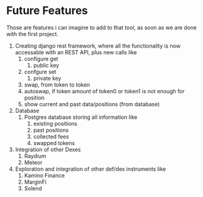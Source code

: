 # Future Features

Those are features i can imagine to add to that tool, as soon as we are done with the first project. 

1. Creating django rest framework, where all the functionality is now accessable with an REST API, plus new calls like
	1. configure get
		1. public key
	2. confgure set
		1. private key
	3. swap, from token to token
	4. autoswap, if token amount of token0 or token1 is not enough for position
	5. show current and past data/positions (from database)
2. Database 
	1. Postgres database storing all information like
		1. existing positions
		2. past positions
		3. collected fees
		4. swapped tokens
3. Integration of other Dexes
	1. Raydium
	2. Meteor
4. Exploration and integration of other def/dex instruments like
	1. Kamino Finance
	2. MarginFi
	3. Solend
